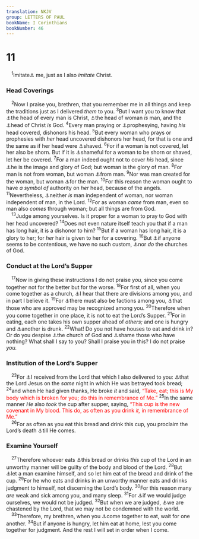```yaml
---
translation: NKJV
group: LETTERS OF PAUL
bookName: I Corinthians 
bookNumber: 46
---
```


<div class="title"><h1>11</h1></div>
<span class="verse 1co_11_1"> <sup>1</sup>Imitate<a data-toggle="tooltip" data-placement="bottom" title="Eph. 5:1">⚓</a> me, just as I also <i>imitate</i> Christ.<br/></span>
<div class="title"><h3>Head Coverings</h3></div>
<span class="verse 1co_11_2"> <sup>2</sup>Now I praise you, brethren, that you remember me in all things and keep the traditions just as I delivered <i>them</i> to you. </span>
<span class="verse 1co_11_3"><sup>3</sup>But I want you to know that <a data-toggle="tooltip" data-placement="bottom" title="Eph. 1:22; 4:15; 5:23; Col. 1:18; 2:19">⚓</a>the head of every man is Christ, <a data-toggle="tooltip" data-placement="bottom" title="Gen. 3:16; (Eph. 5:23)">⚓</a>the head of woman <i>is</i> man, and the <a data-toggle="tooltip" data-placement="bottom" title="John 14:28">⚓</a>head of Christ <i>is</i> God. </span>
<span class="verse 1co_11_4"><sup>4</sup>Every man praying or <a data-toggle="tooltip" data-placement="bottom" title="1 Cor. 12:10">⚓</a>prophesying, having <i>his</i> head covered, dishonors his head. </span>
<span class="verse 1co_11_5"><sup>5</sup>But every woman who prays or prophesies with <i>her</i> head uncovered dishonors her head, for that is one and the same as if her head were <a data-toggle="tooltip" data-placement="bottom" title="Deut. 21:12">⚓</a>shaved. </span>
<span class="verse 1co_11_6"><sup>6</sup>For if a woman is not covered, let her also be shorn. But if it is <a data-toggle="tooltip" data-placement="bottom" title="Num. 5:18">⚓</a>shameful for a woman to be shorn or shaved, let her be covered. </span>
<span class="verse 1co_11_7"><sup>7</sup>For a man indeed ought not to cover <i>his</i> head, since <a data-toggle="tooltip" data-placement="bottom" title="Gen. 1:26, 27; 5:1; 9:6; James 3:9">⚓</a>he is the image and glory of God; but woman is the glory of man. </span>
<span class="verse 1co_11_8"><sup>8</sup>For man is not from woman, but woman <a data-toggle="tooltip" data-placement="bottom" title="Gen. 2:21–23; 1 Tim. 2:13">⚓</a>from man. </span>
<span class="verse 1co_11_9"><sup>9</sup>Nor was man created for the woman, but woman <a data-toggle="tooltip" data-placement="bottom" title="Gen. 2:18">⚓</a>for the man. </span>
<span class="verse 1co_11_10"><sup>10</sup>For this reason the woman ought to have <i>a</i> <i>symbol</i> <i>of</i> authority on <i>her</i> head, because of the angels. </span>
<span class="verse 1co_11_11"><sup>11</sup>Nevertheless, <a data-toggle="tooltip" data-placement="bottom" title="(Gal. 3:28)">⚓</a>neither <i>is</i> man independent of woman, nor woman independent of man, in the Lord. </span>
<span class="verse 1co_11_12"><sup>12</sup>For as woman <i>came</i> from man, even so man also <i>comes</i> through woman; but all things are from God.<br/></span>
<span class="verse 1co_11_13"> <sup>13</sup>Judge among yourselves. Is it proper for a woman to pray to God with her head uncovered? </span>
<span class="verse 1co_11_14"><sup>14</sup>Does not even nature itself teach you that if a man has long hair, it is a dishonor to him? </span>
<span class="verse 1co_11_15"><sup>15</sup>But if a woman has long hair, it is a glory to her; for <i>her</i> hair is given to her for a covering. </span>
<span class="verse 1co_11_16"><sup>16</sup>But <a data-toggle="tooltip" data-placement="bottom" title="1 Tim. 6:4">⚓</a>if anyone seems to be contentious, we have no such custom, <a data-toggle="tooltip" data-placement="bottom" title="1 Cor. 7:17">⚓</a>nor <i>do</i> the churches of God.<br/></span>
<div class="title"><h3>Conduct at the Lord’s Supper</h3></div>
<span class="verse 1co_11_17"> <sup>17</sup>Now in giving these instructions I do not praise <i>you,</i> since you come together not for the better but for the worse. </span>
<span class="verse 1co_11_18"><sup>18</sup>For first of all, when you come together as a church, <a data-toggle="tooltip" data-placement="bottom" title="1 Cor. 1:10–12; 3:3">⚓</a>I hear that there are divisions among you, and in part I believe it. </span>
<span class="verse 1co_11_19"><sup>19</sup>For <a data-toggle="tooltip" data-placement="bottom" title="Matt. 18:7; Luke 17:1; 1 Tim. 4:1; 2 Pet. 2:1">⚓</a>there must also be factions among you, <a data-toggle="tooltip" data-placement="bottom" title="(Deut. 13:3); Luke 2:35; 1 John 2:19">⚓</a>that those who are approved may be recognized among you. </span>
<span class="verse 1co_11_20"><sup>20</sup>Therefore when you come together in one place, it is not to eat the Lord’s Supper. </span>
<span class="verse 1co_11_21"><sup>21</sup>For in eating, each one takes his own supper ahead of <i>others;</i> and one is hungry and <a data-toggle="tooltip" data-placement="bottom" title="2 Pet. 2:13; Jude 12">⚓</a>another is drunk. </span>
<span class="verse 1co_11_22"><sup>22</sup>What! Do you not have houses to eat and drink in? Or do you despise <a data-toggle="tooltip" data-placement="bottom" title="1 Cor. 10:32">⚓</a>the church of God and <a data-toggle="tooltip" data-placement="bottom" title="James 2:6">⚓</a>shame those who have nothing? What shall I say to you? Shall I praise you in this? I do not praise <i>you.</i><br/></span>
<div class="title"><h3>Institution of the Lord’s Supper</h3></div>
<span class="verse 1co_11_23"> <sup>23</sup>For <a data-toggle="tooltip" data-placement="bottom" title="1 Cor. 15:3; Gal. 1:12; Col. 3:24">⚓</a>I received from the Lord that which I also delivered to you: <a data-toggle="tooltip" data-placement="bottom" title="Matt. 26:26–28; Mark 14:22–24; Luke 22:17–20; 1 Cor. 10:16">⚓</a>that the Lord Jesus on the <i>same</i> night in which He was betrayed took bread; </span>
<span class="verse 1co_11_24"><sup>24</sup>and when He had given thanks, He broke <i>it</i> and said, <font color="red">“Take, eat; this is My body which is broken for you; do this in remembrance of Me.”</font></span>
<span class="verse 1co_11_25"><sup>25</sup>In the same manner <i>He</i> also <i>took</i> the cup after supper, saying, <font color="red">“This cup is the new covenant in My blood. This do, as often as you drink <i>it,</i> in remembrance of Me.”</font><br/></span>
<span class="verse 1co_11_26"> <sup>26</sup>For as often as you eat this bread and drink this cup, you proclaim the Lord’s death <a data-toggle="tooltip" data-placement="bottom" title="John 14:3; (Acts 1:11)">⚓</a>till He comes.<br/></span>
<div class="title"><h3>Examine Yourself</h3></div>
<span class="verse 1co_11_27"> <sup>27</sup>Therefore whoever eats <a data-toggle="tooltip" data-placement="bottom" title="(John 6:51)">⚓</a>this bread or drinks <i>this</i> cup of the Lord in an unworthy manner will be guilty of the body and blood of the Lord. </span>
<span class="verse 1co_11_28"><sup>28</sup>But <a data-toggle="tooltip" data-placement="bottom" title="Matt. 26:22; 2 Cor. 13:5; Gal. 6:4">⚓</a>let a man examine himself, and so let him eat of the bread and drink of the cup. </span>
<span class="verse 1co_11_29"><sup>29</sup>For he who eats and drinks in an unworthy manner eats and drinks judgment to himself, not discerning the Lord’s body. </span>
<span class="verse 1co_11_30"><sup>30</sup>For this reason many <i>are</i> weak and sick among you, and many sleep. </span>
<span class="verse 1co_11_31"><sup>31</sup>For <a data-toggle="tooltip" data-placement="bottom" title="(Ps. 32:5; 1 John 1:9)">⚓</a>if we would judge ourselves, we would not be judged. </span>
<span class="verse 1co_11_32"><sup>32</sup>But when we are judged, <a data-toggle="tooltip" data-placement="bottom" title="2 Sam. 7:14; Ps. 94:12; (Heb. 12:5–10; Rev. 3:19)">⚓</a>we are chastened by the Lord, that we may not be condemned with the world.<br/></span>
<span class="verse 1co_11_33"> <sup>33</sup>Therefore, my brethren, when you <a data-toggle="tooltip" data-placement="bottom" title="1 Cor. 14:26">⚓</a>come together to eat, wait for one another. </span>
<span class="verse 1co_11_34"><sup>34</sup>But if anyone is hungry, let him eat at home, lest you come together for judgment. And the rest I will set in order when I come.<br/></span>
